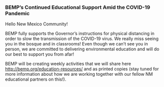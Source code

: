 ### BEMP’s Continued Educational Support Amid the COVID-19 Pandemic

Hello New Mexico Community!

BEMP fully supports the Governor’s instructions for physical distancing in order to slow the transmission of the COVID-19 virus. We really miss seeing you in the bosque and in classrooms!  Even though we can’t see you in person, we are committed to delivering environmental education and will do our best to support you from afar!

BEMP will be creating weekly activities that we will share here http://bemp.org/education-resources/ and as printed copies (stay tuned for more information about how we are working together with our fellow NM educational partners on this!).
